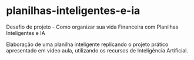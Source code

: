 # planilhas-inteligentes-e-ia
Desafio de projeto - Como organizar sua vida Financeira com Planilhas Inteligentes e IA

Elaboração de uma planilha inteligente replicando o projeto prático apresentado em vídeo aula, utilizando os recursos de Inteligência Artificial. 
